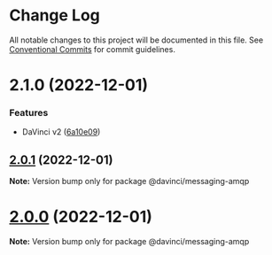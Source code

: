 # Change Log

All notable changes to this project will be documented in this file.
See [Conventional Commits](https://conventionalcommits.org) for commit guidelines.

# 2.1.0 (2022-12-01)


### Features

* DaVinci v2 ([6a10e09](https://github.com/HPInc/davinci/commit/6a10e09e22c8561ee8d54c93d4fb8c7fe0d564a9))





## [2.0.1](https://github.com/HPInc/davinci/compare/@davinci/messaging-amqp@2.0.0-next.19...@davinci/messaging-amqp@2.0.1) (2022-12-01)

**Note:** Version bump only for package @davinci/messaging-amqp





# [2.0.0](https://github.com/HPInc/davinci/compare/@davinci/messaging-amqp@2.0.0-next.19...@davinci/messaging-amqp@2.0.0) (2022-12-01)

**Note:** Version bump only for package @davinci/messaging-amqp
